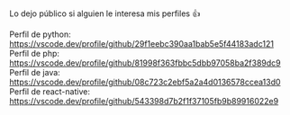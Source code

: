 Lo dejo público si alguien le interesa mis perfiles 👍

Perfil de python: https://vscode.dev/profile/github/29f1eebc390aa1bab5e5f44183adc121
Perfil de php:  https://vscode.dev/profile/github/81998f363fbbc5dbb97058ba2f389dc9
Perfil de java: https://vscode.dev/profile/github/08c723c2ebf5a2a4d0136578ccea13d0
Perfil de react-native: https://vscode.dev/profile/github/543398d7b2f1f37105fb9b89916022e9
